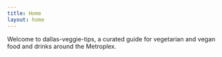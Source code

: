 ```yaml
---
title: Home
layout: home
---
```


Welcome to dallas-veggie-tips, a curated guide for vegetarian and vegan food and drinks around the Metroplex.